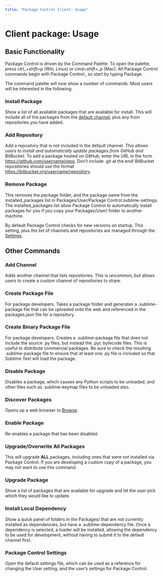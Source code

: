 ```yaml
---
title: "Package Control Client: Usage"
---
```


<!-- Originals: -->
<!-- https://packagecontrol.io/docs/usage -->
<!-- https://github.com/wbond/packagecontrol.io/blob/master/app/html/docs/usage.html -->


# Client package: Usage


## Basic Functionality

Package Control is driven by the Command Palette. To open the palette, press ctrl_+_shift_+_p (Win, Linux) or cmd_+_shift_+_p (Mac). All Package Control commands begin with Package Control:, so start by typing Package.

The command palette will now show a number of commands. Most users will be interested in the following:

### Install Package

Show a list of all available packages that are available for install. This will include all of the packages from the [default channel][2], plus any from repositories you have added.

### Add Repository

Add a repository that is not included in the default channel. _This allows users to install and automatically update packages from GitHub and BitBucket._ To add a package hosted on GitHub, enter the URL in the form https://github.com/username/repo. Don’t include .git at the end! BitBucket repositories should use the format https://bitbucket.org/username/repository.

### Remove Package

This removes the package folder, and the package name from the installed\_packages list in Packages/User/Package Control.sublime-settings. The installed\_packages list allow Package Control to automatically install packages for you if you copy your Packages/User/ folder to another machine.

By default Package Control checks for new versions on startup. This setting, plus the list of channels and repositories are managed through the [Settings][3].

## Other Commands

### Add Channel

Adds another channel that lists repositories. This is uncommon, but allows users to create a custom channel of repositories to share.

### Create Package File

For package developers. Takes a package folder and generates a .sublime-package file that can be uploaded onto the web and referenced in the packages.json file for a repository.

### Create Binary Package File

For package developers. Creates a .sublime-package file that does not include the source .py files, but instead the .pyc bytecode files. This is useful to distribute commercial packages. Be sure to check the resulting .sublime-package file to ensure that at least one .py file is included so that Sublime Text will load the package.

### Disable Package

Disables a package, which causes any Python scripts to be unloaded, and other files such as .sublime-keymap files to be unloaded also.

### Discover Packages

Opens up a web browser to [Browse][4].

### Enable Package

Re-enables a package that has been disabled.

### Upgrade/Overwrite All Packages

This will upgrade **ALL** packages, including ones that were not installed via Package Control. If you are developing a custom copy of a package, you may not want to use this command.

### Upgrade Package

Show a list of packages that are available for upgrade and let the user pick which they would like to update.

### Install Local Dependency

Show a quick panel of folders in the Packages/ that are not currently installed as dependencies, but have a .sublime-dependency file. Once a dependency is selected, a loader will be installed, allowing the dependency to be used for development, without having to submit it to the default channel first.

### Package Control Settings

Open the default settings file, which can be used as a reference for changing the User setting, and the user’s settings for Package Control.

[1]: https://github.com/wbond/package_control_channel#TBD
[2]: https://github.com/wbond/package_control_channel#TBD
[3]: https://github.com/wbond/package_control_channel#TBD
[4]: https://github.com/wbond/package_control_channel#TBD
[5]: https://github.com/wbond/package_control_channel#TBD
